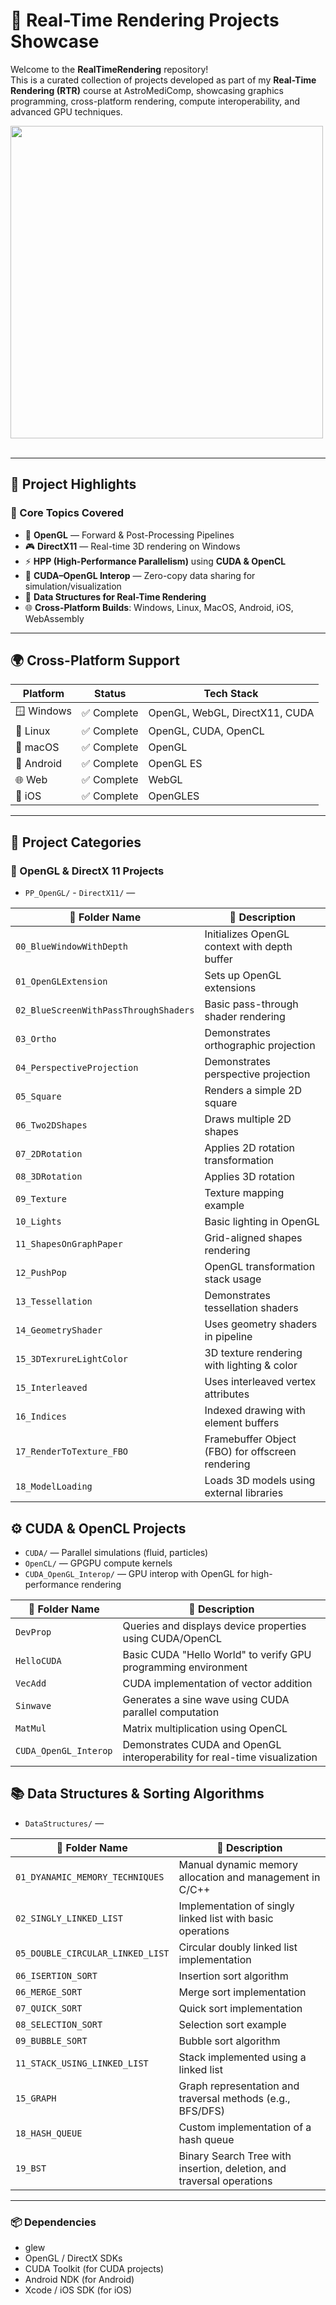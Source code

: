 # 🚀 Real-Time Rendering Projects Showcase

Welcome to the **RealTimeRendering** repository!  
This is a curated collection of projects developed as part of my **Real-Time Rendering (RTR)** course at AstroMediComp, showcasing graphics programming, cross-platform rendering, compute interoperability, and advanced GPU techniques.

<img src="https://user-images.githubusercontent.com/74038190/212750672-2f3f2b50-c84f-4ed8-a60a-849ae69ff9df.gif" width="500">
<br><br>

---

## 🎯 Project Highlights

### 🧱 Core Topics Covered
- 🔺 **OpenGL** — Forward & Post-Processing Pipelines  
- 🎮 **DirectX11** — Real-time 3D rendering on Windows  
- ⚡ **HPP (High-Performance Parallelism)** using **CUDA & OpenCL**  
- 🔄 **CUDA–OpenGL Interop** — Zero-copy data sharing for simulation/visualization  
- 🧠 **Data Structures for Real-Time Rendering**  
- 🌐 **Cross-Platform Builds**: Windows, Linux, MacOS, Android, iOS, WebAssembly

---

## 🌍 Cross-Platform Support

| Platform    | Status      | Tech Stack |
|-------------|-------------|------------|
| 🪟 Windows   | ✅ Complete  | OpenGL, WebGL, DirectX11, CUDA |
| 🐧 Linux     | ✅ Complete  | OpenGL, CUDA, OpenCL |
| 🍏 macOS     | ✅ Complete  | OpenGL |
| 🤖 Android   | ✅ Complete  | OpenGL ES               |
| 🌐 Web       | ✅ Complete  | WebGL  |
| 📱 iOS       | ✅ Complete  | OpenGLES |

---

## 🧪 Project Categories

### 🔷 OpenGL & DirectX 11 Projects

- `PP_OpenGL/` - `DirectX11/` —

| 📂 Folder Name                       | 📝 Description                                                           |
|-------------------------------------|---------------------------------------------------------------------------|
| `00_BlueWindowWithDepth`            | Initializes OpenGL context with depth buffer                             |
| `01_OpenGLExtension`                | Sets up OpenGL extensions                                                |
| `02_BlueScreenWithPassThroughShaders` | Basic pass-through shader rendering                                   |
| `03_Ortho`                          | Demonstrates orthographic projection                                     |
| `04_PerspectiveProjection`          | Demonstrates perspective projection                                      |
| `05_Square`                         | Renders a simple 2D square                                               |
| `06_Two2DShapes`                    | Draws multiple 2D shapes                                                 |
| `07_2DRotation`                     | Applies 2D rotation transformation                                       |
| `08_3DRotation`                     | Applies 3D rotation                                                      |
| `09_Texture`                        | Texture mapping example                                                  |
| `10_Lights`                         | Basic lighting in OpenGL                                                 |
| `11_ShapesOnGraphPaper`             | Grid-aligned shapes rendering                                            |
| `12_PushPop`                        | OpenGL transformation stack usage                                        |
| `13_Tessellation`                   | Demonstrates tessellation shaders                                        |
| `14_GeometryShader`                 | Uses geometry shaders in pipeline                                        |
| `15_3DTexrureLightColor`            | 3D texture rendering with lighting & color                               |
| `15_Interleaved`                    | Uses interleaved vertex attributes                                       |
| `16_Indices`                        | Indexed drawing with element buffers                                     |
| `17_RenderToTexture_FBO`            | Framebuffer Object (FBO) for offscreen rendering                         |
| `18_ModelLoading`                   | Loads 3D models using external libraries                                 |


## ⚙️ CUDA & OpenCL Projects

- `CUDA/` — Parallel simulations (fluid, particles)  
- `OpenCL/` — GPGPU compute kernels  
- `CUDA_OpenGL_Interop/` — GPU interop with OpenGL for high-performance rendering
  
| 📂 Folder Name              | 📝 Description                                                              |
|----------------------------|------------------------------------------------------------------------------|
| `DevProp`                  | Queries and displays device properties using CUDA/OpenCL                    |
| `HelloCUDA`                | Basic CUDA "Hello World" to verify GPU programming environment              |
| `VecAdd`                   | CUDA implementation of vector addition                                      |
| `Sinwave`                  | Generates a sine wave using CUDA parallel computation                       |
| `MatMul`                   | Matrix multiplication using OpenCL                                          |
| `CUDA_OpenGL_Interop`      | Demonstrates CUDA and OpenGL interoperability for real-time visualization   |



## 📚 Data Structures & Sorting Algorithms

- `DataStructures/` —

| 📂 Folder Name                    | 📝 Description                                                              |
|----------------------------------|------------------------------------------------------------------------------|
| `01_DYANAMIC_MEMORY_TECHNIQUES` | Manual dynamic memory allocation and management in C/C++                   |
| `02_SINGLY_LINKED_LIST`         | Implementation of singly linked list with basic operations                 |
| `05_DOUBLE_CIRCULAR_LINKED_LIST`| Circular doubly linked list implementation                                 |
| `06_ISERTION_SORT`              | Insertion sort algorithm                                                   |
| `06_MERGE_SORT`                 | Merge sort implementation                                                  |
| `07_QUICK_SORT`                 | Quick sort implementation                                                  |
| `08_SELECTION_SORT`             | Selection sort example                                                     |
| `09_BUBBLE_SORT`                | Bubble sort algorithm                                                      |
| `11_STACK_USING_LINKED_LIST`   | Stack implemented using a linked list                                      |
| `15_GRAPH`                      | Graph representation and traversal methods (e.g., BFS/DFS)                 |
| `18_HASH_QUEUE`                 | Custom implementation of a hash queue                                      |
| `19_BST`                        | Binary Search Tree with insertion, deletion, and traversal operations      |


---

### 📦 Dependencies

- glew
- OpenGL / DirectX SDKs
- CUDA Toolkit (for CUDA projects)
- Android NDK (for Android)
- Xcode / iOS SDK (for iOS)

